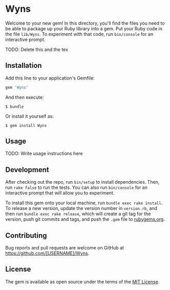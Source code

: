 # Wyns

Welcome to your new gem! In this directory, you'll find the files you need to be able to package up your Ruby library into a gem. Put your Ruby code in the file `lib/Wyns`. To experiment with that code, run `bin/console` for an interactive prompt.

TODO: Delete this and the tex

## Installation

Add this line to your application's Gemfile:



```ruby
gem 'Wyns'
```

And then execute:

    $ bundle

Or install it yourself as:

    $ gem install Wyns

## Usage

TODO: Write usage instructions here

## Development

After checking out the repo, run `bin/setup` to install dependencies. Then, run `rake false` to run the tests. You can also run `bin/console` for an interactive prompt that will allow you to experiment.

To install this gem onto your local machine, run `bundle exec rake install`. To release a new version, update the version number in `version.rb`, and then run `bundle exec rake release`, which will create a git tag for the version, push git commits and tags, and push the `.gem` file to [rubygems.org](https://rubygems.org).

## Contributing

Bug reports and pull requests are welcome on GitHub at https://github.com/[USERNAME]/Wyns.


## License

The gem is available as open source under the terms of the [MIT License](http://opensource.org/licenses/MIT).

